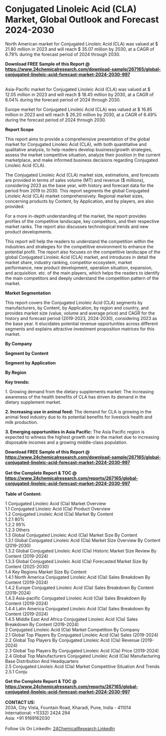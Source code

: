 <h1>Conjugated Linoleic Acid (CLA) Market, Global Outlook and Forecast 2024-2030</h1><p>
</p><p>
North American market for Conjugated Linoleic Acid (CLA) was valued at $ 21.80 million in 2023 and will reach $ 35.07 million by 2030, at a CAGR of 6.79% during the forecast period of 2024 through 2030.</p><p>
</p><div><b>Download FREE Sample of this Report @ 
            <a href="https://www.24chemicalresearch.com/download-sample/267165/global-conjugated-linoleic-acid-forecast-market-2024-2030-997">
            https://www.24chemicalresearch.com/download-sample/267165/global-conjugated-linoleic-acid-forecast-market-2024-2030-997</a></b></div><br><p>
Asia-Pacific market for Conjugated Linoleic Acid (CLA) was valued at $ 12.05 million in 2023 and will reach $ 18.45 million by 2030, at a CAGR of 6.04% during the forecast period of 2024 through 2030.</p><p>
</p><p>
Europe market for Conjugated Linoleic Acid (CLA) was valued at $ 16.85 million in 2023 and will reach $ 26.20 million by 2030, at a CAGR of 6.49% during the forecast period of 2024 through 2030.</p><p>
</p><p>
<strong>Report Scope</strong></p><p>
</p><p>
This report aims to provide a comprehensive presentation of the global market for Conjugated Linoleic Acid (CLA), with both quantitative and qualitative analysis, to help readers develop business/growth strategies, assess the market competitive situation, analyze their position in the current marketplace, and make informed business decisions regarding Conjugated Linoleic Acid (CLA).</p><p>
</p><p>
The Conjugated Linoleic Acid (CLA) market size, estimations, and forecasts are provided in terms of sales volume (MT) and revenue ($ millions), considering 2023 as the base year, with history and forecast data for the period from 2019 to 2030. This report segments the global Conjugated Linoleic Acid (CLA) market comprehensively. Regional market sizes, concerning products by Content, by Application, and by players, are also provided.</p><p>
</p><p>
For a more in-depth understanding of the market, the report provides profiles of the competitive landscape, key competitors, and their respective market ranks. The report also discusses technological trends and new product developments.</p><p>
</p><p>
This report will help the readers to understand the competition within the industries and strategies for the competitive environment to enhance the potential profit. The report also focuses on the competitive landscape of the global Conjugated Linoleic Acid (CLA) market, and introduces in detail the market share, industry ranking, competitor ecosystem, market performance, new product development, operation situation, expansion, and acquisition. etc. of the main players, which helps the readers to identify the main competitors and deeply understand the competition pattern of the market.</p><p>
</p><p>
<strong>Market Segmentation</strong></p><p>
</p><p>
This report covers the Conjugated Linoleic Acid (CLA) segments by manufacturers, by Content, by Application, by region and country, and provides market size (value, volume and average price) and CAGR for the history and forecast period (2019-2023, 2024-2030), considering 2023 as the base year. It elucidates potential revenue opportunities across different segments and explains attractive investment proposition matrices for this market.</p><p>
</p><p>
<strong>By Company</strong>
</p><p>
<strong>Segment by Content</strong></p><p>
</p><p>
<strong>Segment by Application</strong></p><p>
</p><p>
<strong>By Region</strong></p><p>
</p><p>
<strong>Key trends:</strong></p><p>
1. Growing demand from the dietary supplements market: The increasing awareness of the health benefits of CLA has driven its demand in the dietary supplement market.</p><p>
<strong>2. Increasing use in animal feed:</strong> The demand for CLA is growing in the animal feed industry due to its potential benefits for livestock health and milk production.</p><p>
<strong>3. Emerging opportunities in Asia Pacific: </strong>The Asia Pacific region is expected to witness the highest growth rate in the market due to increasing disposable incomes and a growing middle-class population.</p><div><b>Download FREE Sample of this Report @ 
            <a href="https://www.24chemicalresearch.com/download-sample/267165/global-conjugated-linoleic-acid-forecast-market-2024-2030-997">
            https://www.24chemicalresearch.com/download-sample/267165/global-conjugated-linoleic-acid-forecast-market-2024-2030-997</a></b></div><br><div><b>Get the Complete Report & TOC @ 
            <a href="https://www.24chemicalresearch.com/reports/267165/global-conjugated-linoleic-acid-forecast-market-2024-2030-997">
            https://www.24chemicalresearch.com/reports/267165/global-conjugated-linoleic-acid-forecast-market-2024-2030-997</a></b></div><br>
            <b>Table of Content:</b><p>1 Conjugated Linoleic Acid (Cla) Market Overview<br />
1.1 Conjugated Linoleic Acid (Cla) Product Overview<br />
1.2 Conjugated Linoleic Acid (Cla) Market By Content<br />
1.2.1 80%<br />
1.2.2 95%<br />
1.2.3 Others<br />
1.3 Global Conjugated Linoleic Acid (Cla) Market Size By Content<br />
1.3.1 Global Conjugated Linoleic Acid (Cla) Market Size Overview By Content (2019-2030)<br />
1.3.2 Global Conjugated Linoleic Acid (Cla) Historic Market Size Review By Content (2019-2024)<br />
1.3.3 Global Conjugated Linoleic Acid (Cla) Forecasted Market Size By Content (2025-2030)<br />
1.4 Key Regions Market Size By Content<br />
1.4.1 North America Conjugated Linoleic Acid (Cla) Sales Breakdown By Content (2019-2024)<br />
1.4.2 Europe Conjugated Linoleic Acid (Cla) Sales Breakdown By Content (2019-2024)<br />
1.4.3 Asia-pacific Conjugated Linoleic Acid (Cla) Sales Breakdown By Content (2019-2024)<br />
1.4.4 Latin America Conjugated Linoleic Acid (Cla) Sales Breakdown By Content (2019-2024)<br />
1.4.5 Middle East And Africa Conjugated Linoleic Acid (Cla) Sales Breakdown By Content (2019-2024)<br />
2 Conjugated Linoleic Acid (Cla) Market Competition By Company<br />
2.1 Global Top Players By Conjugated Linoleic Acid (Cla) Sales (2019-2024)<br />
2.2 Global Top Players By Conjugated Linoleic Acid (Cla) Revenue (2019-2024)<br />
2.3 Global Top Players By Conjugated Linoleic Acid (Cla) Price (2019-2024)<br />
2.4 Global Top Manufacturers Conjugated Linoleic Acid (Cla) Manufacturing Base Distribution And Headquarters<br />
2.5 Conjugated Linoleic Acid (Cla) Market Competitive Situation And Trends<br />
2.5.1 Conju</p><div><b>Get the Complete Report & TOC @ 
            <a href="https://www.24chemicalresearch.com/reports/267165/global-conjugated-linoleic-acid-forecast-market-2024-2030-997">
            https://www.24chemicalresearch.com/reports/267165/global-conjugated-linoleic-acid-forecast-market-2024-2030-997</a></b></div><br><b>CONTACT US:</b><br>
            203A, City Vista, Fountain Road, Kharadi, Pune, India - 411014<br>
            International: +1(332) 2424 294<br>
            Asia: +91 9169162030 <br><br>
            Follow Us On LinkedIn: <a href="https://www.linkedin.com/company/24chemicalresearch/">24ChemicalResearch LinkedIn</a>